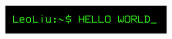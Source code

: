 ![hello](https://github.com/bmwz110/bmwz110/blob/master/%E6%88%AA%E5%B1%8F2020-09-17%20%E4%B8%8B%E5%8D%888.51.26.png)

<!--
**bmwz110/bmwz110** is a ✨ _special_ ✨ repository because its `README.md` (this file) appears on your GitHub profile.

Here are some ideas to get you started:

- 🔭 I’m currently working on ...
- 🌱 I’m currently learning ...
- 👯 I’m looking to collaborate on ...
- 🤔 I’m looking for help with ...
- 💬 Ask me about ...
- 📫 How to reach me: ...
- 😄 Pronouns: ...
- ⚡ Fun fact: ...
-->
